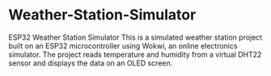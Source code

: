 # Weather-Station-Simulator
ESP32 Weather Station Simulator  This is a simulated weather station project built on an ESP32 microcontroller using Wokwi, an online electronics simulator. The project reads temperature and humidity from a virtual DHT22 sensor and displays the data on an OLED screen.
